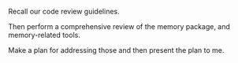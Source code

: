 Recall our code review guidelines.

Then perform a comprehensive review of the memory package, and memory-related tools.

Make a plan for addressing those and then present the plan to me.

